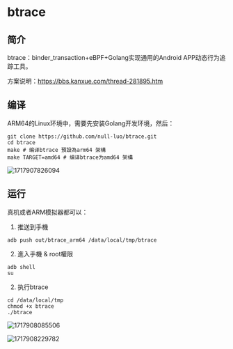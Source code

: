 # btrace

## 简介

btrace：binder_transaction+eBPF+Golang实现通用的Android APP动态行为追踪工具。

方案说明：https://bbs.kanxue.com/thread-281895.htm

## 编译

ARM64的Linux环境中，需要先安装Golang开发环境，然后：

```shell
git clone https://github.com/null-luo/btrace.git
cd btrace
make # 编译btrace 預設為arm64 架構
make TARGET=amd64 # 编译btrace为amd64 架構
```

![1717907826094](image/README/1717907826094.png)

## 运行

真机或者ARM模拟器都可以：

1. 推送到手機
```shell
adb push out/btrace_arm64 /data/local/tmp/btrace

```

2. 進入手機 & root權限
```shell
adb shell
su
```

2. 执行btrace
```shell
cd /data/local/tmp
chmod +x btrace
./btrace
```

![1717908085506](image/README/1717908085506.png)

![1717908229782](image/README/1717908229782.png)
